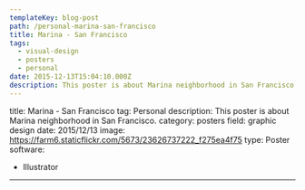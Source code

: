 ```yaml
---
templateKey: blog-post
path: /personal-marina-san-francisco
title: Marina - San Francisco
tags:
  - visual-design
  - posters
  - personal
date: 2015-12-13T15:04:10.000Z
description: This poster is about Marina neighborhood in San Francisco.
---
```


title: Marina - San Francisco
tag: Personal
description: This poster is about Marina neighborhood in San Francisco.
category: posters
field: graphic design
date: 2015/12/13
image: https://farm6.staticflickr.com/5673/23626737222_f275ea4f75
type: Poster
software:
- Illustrator
---
